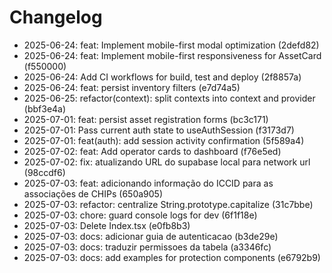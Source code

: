 # Changelog

- 2025-06-24: feat: Implement mobile-first modal optimization (2defd82)
- 2025-06-24: feat: Implement mobile-first responsiveness for AssetCard (f550000)
- 2025-06-24: Add CI workflows for build, test and deploy (2f8857a)
- 2025-06-24: feat: persist inventory filters (e7d74a5)
- 2025-06-25: refactor(context): split contexts into context and provider (bbf3e4a)
- 2025-07-01: feat: persist asset registration forms (bc3c171)
- 2025-07-01: Pass current auth state to useAuthSession (f3173d7)
- 2025-07-01: feat(auth): add session activity confirmation (5f589a4)
- 2025-07-02: feat: Add operator cards to dashboard (f76e5ed)
- 2025-07-02: fix: atualizando URL do supabase local para network url (98ccdf6)
- 2025-07-03: feat: adicionando informação do ICCID para as associações de CHIPs (650a905)
- 2025-07-03: refactor: centralize String.prototype.capitalize (31c7bbe)
- 2025-07-03: chore: guard console logs for dev (6f1f18e)
- 2025-07-03: Delete Index.tsx (e0fb8b3)
- 2025-07-03: docs: adicionar guia de autenticacao (b3de29e)
- 2025-07-03: docs: traduzir permissoes da tabela (a3346fc)
- 2025-07-03: docs: add examples for protection components (e6792b9)

